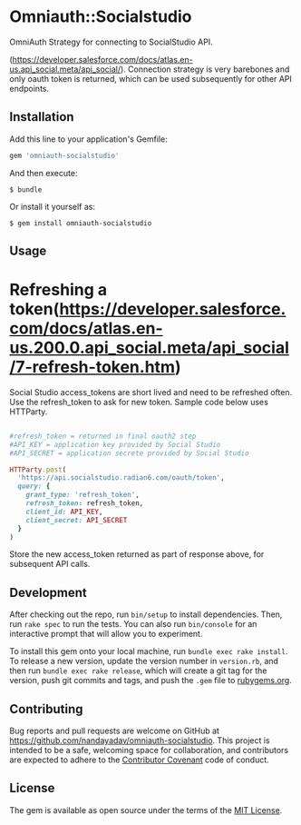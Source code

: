 # Omniauth::Socialstudio

OmniAuth Strategy for connecting to SocialStudio API. 

(https://developer.salesforce.com/docs/atlas.en-us.api_social.meta/api_social/). 
Connection strategy is very barebones and only oauth token is returned, which can be used subsequently for other API endpoints. 

## Installation

Add this line to your application's Gemfile:

```ruby
gem 'omniauth-socialstudio'
```

And then execute:

    $ bundle

Or install it yourself as:

    $ gem install omniauth-socialstudio

## Usage

# Refreshing a token(https://developer.salesforce.com/docs/atlas.en-us.200.0.api_social.meta/api_social/7-refresh-token.htm)
Social Studio access_tokens are short lived and need to be refreshed often. Use the refresh_token to ask for new token. Sample code below uses HTTParty. 

```ruby

#refresh_token = returned in final oauth2 step
#API_KEY = application key provided by Social Studio
#API_SECRET = application secrete provided by Social Studio

HTTParty.post(
  'https://api.socialstudio.radian6.com/oauth/token',
  query: {
    grant_type: 'refresh_token',
    refresh_token: refresh_token,
    client_id: API_KEY,
    client_secret: API_SECRET
  }
)

```
Store the new access_token returned as part of response above, for subsequent API calls. 

## Development

After checking out the repo, run `bin/setup` to install dependencies. Then, run `rake spec` to run the tests. You can also run `bin/console` for an interactive prompt that will allow you to experiment.

To install this gem onto your local machine, run `bundle exec rake install`. To release a new version, update the version number in `version.rb`, and then run `bundle exec rake release`, which will create a git tag for the version, push git commits and tags, and push the `.gem` file to [rubygems.org](https://rubygems.org).

## Contributing

Bug reports and pull requests are welcome on GitHub at https://github.com/nandayadav/omniauth-socialstudio. This project is intended to be a safe, welcoming space for collaboration, and contributors are expected to adhere to the [Contributor Covenant](http://contributor-covenant.org) code of conduct.


## License

The gem is available as open source under the terms of the [MIT License](http://opensource.org/licenses/MIT).

